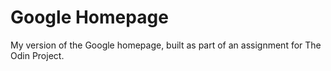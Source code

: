 # Google Homepage

My version of the Google homepage, built as part of an assignment for The Odin Project.
